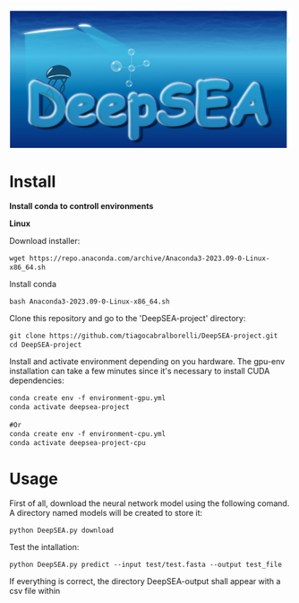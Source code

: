 ![DeepSEA](images/LOGO.png)

# Install
**Install conda to controll environments**

**Linux**

Download installer:
```
wget https://repo.anaconda.com/archive/Anaconda3-2023.09-0-Linux-x86_64.sh
```
Install conda
```
bash Anaconda3-2023.09-0-Linux-x86_64.sh
```
Clone this repository and go to the 'DeepSEA-project' directory:
```
git clone https://github.com/tiagocabralborelli/DeepSEA-project.git
cd DeepSEA-project
```
Install and activate environment depending on you hardware. The gpu-env installation can take a few minutes since it's necessary to install CUDA dependencies:
```
conda create env -f environment-gpu.yml 
conda activate deepsea-project

#Or
conda create env -f environment-cpu.yml
conda activate deepsea-project-cpu
```

# Usage
First of all, download the neural network model using the following comand. A directory named models will be created to store it:
```
python DeepSEA.py download
```
Test the intallation:
```
python DeepSEA.py predict --input test/test.fasta --output test_file
```
If everything is correct, the directory DeepSEA-output shall appear with a csv file within

